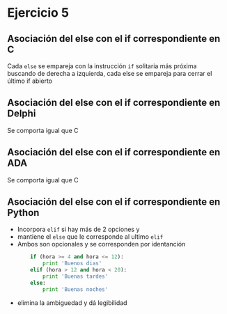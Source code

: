 # Ejercicio 5

## Asociación del else con el if correspondiente en C
Cada `else` se empareja con la instrucción `if` solitaria más próxima buscando de derecha a izquierda, cada else se empareja para cerrar el último if abierto
## Asociación del else con el if correspondiente en Delphi
Se comporta igual que C
## Asociación del else con el if correspondiente en ADA
Se comporta igual que C
## Asociación del else con el if correspondiente en Python
- Incorpora `elif` si hay más de 2 opciones y 
- mantiene el `else` que le corresponde al ultimo `elif`
- Ambos son opcionales y se corresponden por identanción
    ```Python
        if (hora >= 4 and hora <= 12):
            print 'Buenos dias'
        elif (hora > 12 and hora < 20):
            print 'Buenas tardes'
        else:
            print 'Buenas noches'
    ``` 
- elimina la ambiguedad y dá legibilidad
